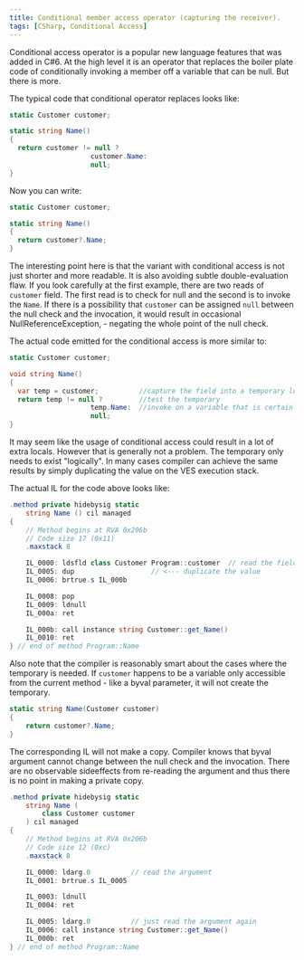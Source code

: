 ```yaml
---
title: Conditional member access operator (capturing the receiver).
tags: [CSharp, Conditional Access]
---
```

Conditional access operator is a popular new language features that was added in C#6. At the high level it is an operator that replaces the boiler plate code of conditionally invoking a member off a variable that can be null. But there is more.

The typical code that conditional operator replaces looks like:

```cs
static Customer customer;

static string Name()
{
  return customer != null ?
                    customer.Name:
                    null;
}
```

Now you can write:

```cs
static Customer customer;

static string Name()
{
  return customer?.Name;
}
```

The interesting point here is that the variant with conditional access is not just shorter and more readable. It is also avoiding subtle double-evaluation flaw.
If you look carefully at the first example, there are two reads of ```customer``` field. The first read is to check for null and the second is to invoke the ```Name```. If there is a possibility that ```customer``` can be assigned ```null``` between the null check and the invocation, it would result in occasional NullReferenceException, - negating the whole point of the null check.

The actual code emitted for the conditional access is more similar to:

```cs
static Customer customer;

void string Name()
{
  var temp = customer;          //capture the field into a temporary local
  return temp != null ?         //test the temporary
                    temp.Name:  //invoke on a variable that is certainly not null
                    null;
}
```

It may seem like the usage of conditional access could result in a lot of extra locals. However that is generally not a problem. The temporary only needs to exist "logically". In many cases compiler can achieve the same results by simply duplicating the value on the VES execution stack.

The actual IL for the code above looks like:

```cs
.method private hidebysig static
	string Name () cil managed
{
	// Method begins at RVA 0x206b
	// Code size 17 (0x11)
	.maxstack 8

	IL_0000: ldsfld class Customer Program::customer  // read the field _once_
	IL_0005: dup                   // <--- duplicate the value
	IL_0006: brtrue.s IL_000b

	IL_0008: pop
	IL_0009: ldnull
	IL_000a: ret

	IL_000b: call instance string Customer::get_Name()
	IL_0010: ret
} // end of method Program::Name
```

Also note that the compiler is reasonably smart about the cases where the temporary is needed. If ```customer``` happens to be a variable only accessible from the current method - like a byval parameter, it will not create the temporary.

```cs
static string Name(Customer customer)
{
    return customer?.Name;
}
```

The corresponding IL will not make a copy. Compiler knows that byval argument cannot change between the null check and the invocation. There are no observable sideeffects from re-reading the argument and thus there is no point in making a private copy.

```cs
.method private hidebysig static
	string Name (
		class Customer customer
	) cil managed
{
	// Method begins at RVA 0x206b
	// Code size 12 (0xc)
	.maxstack 8

	IL_0000: ldarg.0          // read the argument
	IL_0001: brtrue.s IL_0005

	IL_0003: ldnull
	IL_0004: ret

	IL_0005: ldarg.0          // just read the argument again
	IL_0006: call instance string Customer::get_Name()
	IL_000b: ret
} // end of method Program::Name
```
